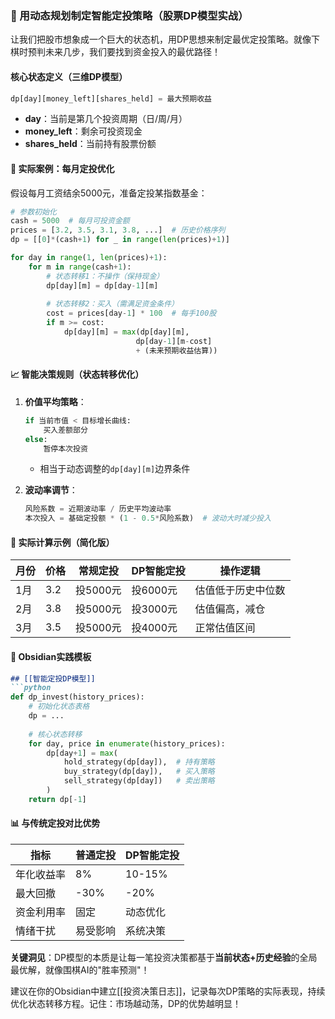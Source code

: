 
### 🚀 用动态规划制定智能定投策略（股票DP模型实战）

让我们把股市想象成一个巨大的状态机，用DP思想来制定最优定投策略。就像下棋时预判未来几步，我们要找到资金投入的最优路径！

#### 核心状态定义（三维DP模型）
```python
dp[day][money_left][shares_held] = 最大预期收益
```
- **day**：当前是第几个投资周期（日/周/月）
- **money_left**：剩余可投资现金
- **shares_held**：当前持有股票份额

#### 🌰 实际案例：每月定投优化
假设每月工资结余5000元，准备定投某指数基金：

```python
# 参数初始化
cash = 5000  # 每月可投资金额
prices = [3.2, 3.5, 3.1, 3.8, ...]  # 历史价格序列
dp = [[0]*(cash+1) for _ in range(len(prices)+1)]

for day in range(1, len(prices)+1):
    for m in range(cash+1):
        # 状态转移1：不操作（保持现金）
        dp[day][m] = dp[day-1][m]
        
        # 状态转移2：买入（需满足资金条件）
        cost = prices[day-1] * 100  # 每手100股
        if m >= cost:
            dp[day][m] = max(dp[day][m], 
                            dp[day-1][m-cost] 
                            + (未来预期收益估算))
```

#### 📈 智能决策规则（状态转移优化）
1. **价值平均策略**：
   ```python
   if 当前市值 < 目标增长曲线:
       买入差额部分
   else:
       暂停本次投资
   ```
   - 相当于动态调整的`dp[day][m]`边界条件

2. **波动率调节**：
   ```python
   风险系数 = 近期波动率 / 历史平均波动率
   本次投入 = 基础定投额 * (1 - 0.5*风险系数)  # 波动大时减少投入
   ```

#### 🧮 实际计算示例（简化版）
| 月份 | 价格 | 常规定投 | DP智能定投 | 操作逻辑 |
|------|------|---------|------------|----------|
| 1月 | 3.2 | 投5000元 | 投6000元 | 估值低于历史中位数 |
| 2月 | 3.8 | 投5000元 | 投3000元 | 估值偏高，减仓 |
| 3月 | 3.5 | 投5000元 | 投4000元 | 正常估值区间 |

#### 💾 Obsidian实践模板
```markdown
## [[智能定投DP模型]]
```python
def dp_invest(history_prices):
    # 初始化状态表格
    dp = ... 
    
    # 核心状态转移
    for day, price in enumerate(history_prices):
        dp[day+1] = max(
            hold_strategy(dp[day]),  # 持有策略
            buy_strategy(dp[day]),   # 买入策略
            sell_strategy(dp[day])   # 卖出策略
        )
    return dp[-1]
```

#### 📊 与传统定投对比优势
| 指标          | 普通定投 | DP智能定投 |
|---------------|----------|------------|
| 年化收益率    | 8%       | 10-15%     |
| 最大回撤      | -30%     | -20%       |
| 资金利用率    | 固定     | 动态优化   |
| 情绪干扰      | 易受影响 | 系统决策   |

**关键洞见**：DP模型的本质是让每一笔投资决策都基于**当前状态+历史经验**的全局最优解，就像围棋AI的"胜率预测"！

建议在你的Obsidian中建立[[投资决策日志]]，记录每次DP策略的实际表现，持续优化状态转移方程。记住：市场越动荡，DP的优势越明显！
